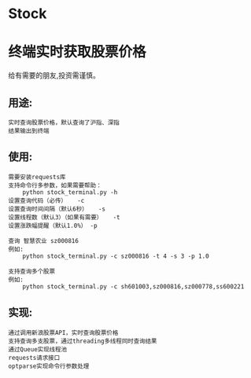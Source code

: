 # Stock
终端实时获取股票价格
====================
给有需要的朋友,投资需谨慎。

用途:
----
    实时查询股票价格，默认查询了沪指、深指
    结果输出到终端

使用:
----
    需要安装requests库
    支持命令行多参数，如果需要帮助：
        python stock_terminal.py -h
    设置查询代码（必传）   -c   
    设置查询时间间隔（默认6秒）   -s   
    设置线程数（默认3）（如果有需要）   -t
    设置涨跌幅提醒（默认1.0%） -p
    
    查询 智慧农业 sz000816
    例如:
        python stock_terminal.py -c sz000816 -t 4 -s 3 -p 1.0
    
    支持查询多个股票
    例如:
        python stock_terminal.py -c sh601003,sz000816,sz000778,ss600221

实现:
----
    通过调用新浪股票API，实时查询股票价格
    支持查询多支股票，通过threading多线程同时查询结果
    通过Queue实现线程池
    requests请求接口
    optparse实现命令行参数处理
